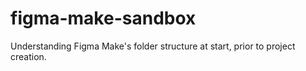 # figma-make-sandbox
Understanding Figma Make's folder structure at start, prior to project creation. 
